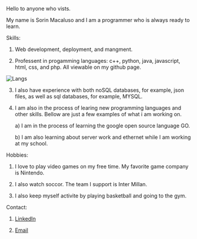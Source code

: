 Hello to anyone who vists.

My name is Sorin Macaluso and I am a programmer who is always ready to learn.

Skills:

1) Web development, deployment, and mangment.

2) Professent in progamming languages: c++, python, java, javascript, html, css, and php. All viewable on my github page.

![Langs](https://github-readme-stats.vercel.app/api/top-langs/?username=Sorin022&theme=tokyonight)

3) I also have experience with both noSQL databases, for example, json files, as well as sql databases, for example, MYSQL.

4) I am also in the process of learing new programming languages and other skills. Bellow are just a few examples of what i am working on.

   a) I am in the process of learning the google open source language GO.

   b) I am also learning about server work and ethernet while I am working at my school.

Hobbies:

1) I love to play video games on my free time. My favorite game company is Nintendo.

2) I also watch soccor. The team I support is Inter Millan.

3) I also keep myself activite by playing basketball and going to the gym.

Contact:

1) [LinkedIn](www.linkedin.com/in/sorin-macaluso)

2) [Email](sorinmagnusmacaluso@gmail.com)
